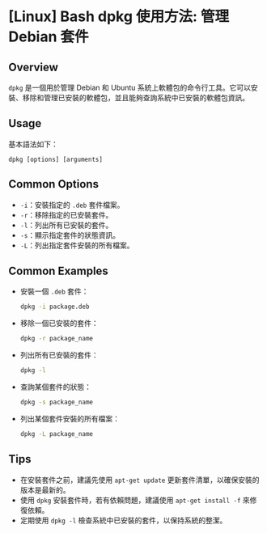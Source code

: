 # [Linux] Bash dpkg 使用方法: 管理 Debian 套件

## Overview
`dpkg` 是一個用於管理 Debian 和 Ubuntu 系統上軟體包的命令行工具。它可以安裝、移除和管理已安裝的軟體包，並且能夠查詢系統中已安裝的軟體包資訊。

## Usage
基本語法如下：
```
dpkg [options] [arguments]
```

## Common Options
- `-i`：安裝指定的 `.deb` 套件檔案。
- `-r`：移除指定的已安裝套件。
- `-l`：列出所有已安裝的套件。
- `-s`：顯示指定套件的狀態資訊。
- `-L`：列出指定套件安裝的所有檔案。

## Common Examples
- 安裝一個 `.deb` 套件：
  ```bash
  dpkg -i package.deb
  ```

- 移除一個已安裝的套件：
  ```bash
  dpkg -r package_name
  ```

- 列出所有已安裝的套件：
  ```bash
  dpkg -l
  ```

- 查詢某個套件的狀態：
  ```bash
  dpkg -s package_name
  ```

- 列出某個套件安裝的所有檔案：
  ```bash
  dpkg -L package_name
  ```

## Tips
- 在安裝套件之前，建議先使用 `apt-get update` 更新套件清單，以確保安裝的版本是最新的。
- 使用 `dpkg` 安裝套件時，若有依賴問題，建議使用 `apt-get install -f` 來修復依賴。
- 定期使用 `dpkg -l` 檢查系統中已安裝的套件，以保持系統的整潔。